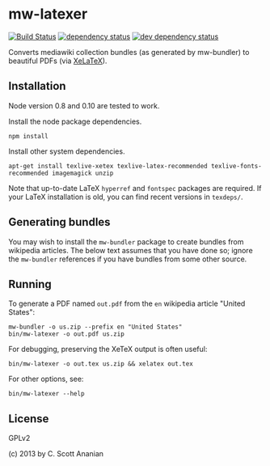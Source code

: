 # mw-latexer

[![Build Status][1]][2] [![dependency status][3]][4] [![dev dependency status][5]][6]

Converts mediawiki collection bundles (as generated by mw-bundler) to
beautiful PDFs (via [XeLaTeX][]).

[XeLaTeX]: https://en.wikipedia.org/wiki/XeTeX

## Installation

Node version 0.8 and 0.10 are tested to work.

Install the node package dependencies.
```
npm install
```

Install other system dependencies.
```
apt-get install texlive-xetex texlive-latex-recommended texlive-fonts-recommended imagemagick unzip
```

Note that up-to-date LaTeX `hyperref` and `fontspec` packages are
required.  If your LaTeX installation is old, you can find recent
versions in `texdeps/`.

## Generating bundles

You may wish to install the `mw-bundler` package to create bundles
from wikipedia articles.  The below text assumes that you have done
so; ignore the `mw-bundler` references if you have bundles from
some other source.

## Running

To generate a PDF named `out.pdf` from the `en` wikipedia article
"United States":
```
mw-bundler -o us.zip --prefix en "United States"
bin/mw-latexer -o out.pdf us.zip
```

For debugging, preserving the XeTeX output is often useful:
```
bin/mw-latexer -o out.tex us.zip && xelatex out.tex
```

For other options, see:
```
bin/mw-latexer --help
```

## License

GPLv2

(c) 2013 by C. Scott Ananian

[1]: https://travis-ci.org/cscott/mw-latexer.png
[2]: https://travis-ci.org/cscott/mw-latexer
[3]: https://david-dm.org/cscott/mw-latexer.png
[4]: https://david-dm.org/cscott/mw-latexer
[5]: https://david-dm.org/cscott/mw-latexer/dev-status.png
[6]: https://david-dm.org/cscott/mw-latexer#info=devDependencies
